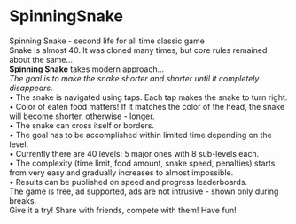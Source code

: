 # SpinningSnake
Spinning Snake - second life for all time classic game<br/>
Snake is almost 40. It was cloned many times, but core rules remained about the same...<br/>
<b>Spinning Snake</b> takes modern approach...<br/>
<i>The goal is to make the snake shorter and shorter until it completely disappears.</i><br/>
&bull; The snake is navigated using taps. Each tap makes the snake to turn right.<br/>
&bull; Color of eaten food matters! If it matches the color of the head, the snake will become shorter, otherwise - longer.<br/>
&bull; The snake can cross itself or borders.<br/>
&bull; The goal has to be accomplished within limited time depending on the level.<br/>
&bull; Currently there are 40 levels: 5 major ones with 8 sub-levels each.<br/>
&bull; The complexity (time limit, food amount, snake speed, penalties) starts from very easy and gradually increases to almost impossible.<br/>
&bull; Results can be published on speed and progress leaderboards.<br/>
The game is free, ad supported, ads are not intrusive - shown only during breaks.<br/>
Give it a try! Share with friends, compete with them! Have fun!<br/>
